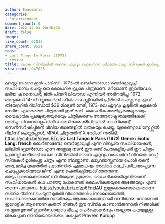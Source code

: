 ```yaml
---
author: Beaumaris
categories:
- Entertainment
comment_count: 0
date: 2023-12-31 09:45:28
draft: false
image: ''
like_count: 62013
share_count: 9521
tags:
- Last Tango In Paris (1972)
- review
title: ലോക സിനിമയിൽ തന്നെ ഏറ്റവും വയലൻസ് നിറഞ്ഞ റേപ്പ് സീനുകൾ ഉൾപ്പെട്ട ചിത്രം
view_count: 947025
---
```


ലാസ്റ്റ് ടാംഗോ ഇൻ പാരിസ് . 1972-ൽ ബെർണാഡോ ബെർട്ടോലൂച്ചി സംവിധാനം ചെയ്ത ഒരു ലൈംഗിക ഡ്രാമ ചിത്രമാണ്. മർലോൺ ബ്രാൻഡോ, മരിയ ഷ്‌നൈഡർ, ജീൻ-പിയറി ലിയൗഡ് എന്നിവർ അഭിനയിച്ചു. 1972 ഒക്ടോബർ 14-ന് ന്യൂയോർക്ക് ഫിലിം ഫെസ്റ്റിവലിൽ പ്രീമിയർ ചെയ്തു, യു.എസ്. തിയേറ്ററിൽ റിലീസായി $36 മില്യൺ നേടി, 1973-ലെ ഏറ്റവും കൂടുതൽ കളക്ഷൻ നേടിയ ഏഴാമത്തെ ചിത്രമായി ഇത് മാറി. ലൈംഗിക അതിക്രമങ്ങളുടെയും വൈകാരിക പ്രക്ഷുബ്ധതയുടെയും ചിത്രീകരണം അന്താരാഷ്ട്ര തലത്തിലേക്ക് നയിച്ചു. വിവാദങ്ങളും വിവിധ അധികാരപരിധികളിൽ ഗവൺമെന്റ് സെൻസർഷിപ്പിന്റെ വിവിധ തലങ്ങളിൽ വരുകയും ചെയ്തു. യുണൈറ്റഡ് സ്റ്റേറ്റ്സിൽ റിലീസ് ചെയ്തപ്പോൾ, MPAA ചിത്രത്തിന് X റേറ്റിംഗ് നൽകി. https://youtu.be/snveLBTnj5Q **Last Tango In Paris (1972)** **Genre : Erotic** **Lang: french** ബെർണാണ്ടോ ബെർട്ടോലൂച്ചി എന്ന വിഖ്യാത സംവിധായകൻ, മർലിൻ ബ്രാൻഡോ എന്ന അതുല്യ നടൻ ഈ രണ്ട് പേരുകളിലുപരി ഈ ചിത്രം പ്രശസ്തി നേടിയത് ലോക സിനിമയിൽ തന്നെ ഏറ്റവും വയലൻസ് നിറഞ്ഞ റേപ്പ് സീനുകൾ ഉൾപ്പെട്ട ചിത്രം എന്ന നിലയ്ക്കാണ്. മധ്യവയസ്ക്കനായ പോൾ തന്റെ ഭാര്യ മരിച്ച ദുഃഖത്തിൽ ഫ്രാൻ‌സിൽ എത്തുകയും അവിടെ വെച്ച് പരിചയപ്പെടുന്ന ചെറുപ്പക്കാരിയായ ജീന്നി എന്ന പെൺകുട്ടിയോട് തോന്നുന്ന അടുപ്പവുമൊക്കെയാണ് സിനിമയുടെ പ്രമേയം. ലൈംഗികതയിലൂന്നിയാണ് സംവിധായകൻ കഥ പറഞ്ഞു പോകുന്നത്.ലൈംഗികതയുടെ അങ്ങേയറ്റം എന്ന് തന്നെ പറയണം. https://youtu.be/zcfzp6FmdAU ഇതുകൊണ്ടൊക്കെ തന്നെ സിനിമ റിലീസ് ചെയ്തത് മുതൽ വിവാദങ്ങൾ പിന്നാലെയെത്തി. സംവിധായകനെതിരേ നായികയും ആരോപണങ്ങളായി വന്നിരുന്നു. ജോണോർ ഇറോട്ടിക് ആണെന്ന് കരുതി നിങ്ങൾ ഈ സിനിമ കാണാതിരുന്നാൽ നിങ്ങൾക്ക് നഷ്ടമാവുന്നത് ബ്രാൻഡോയുടെ മികച്ച പെർഫോമൻസും നല്ലൊരു കഥയുമുള്ള മികച്ചൊരു സിനിമയായിരിക്കും. കടപ്പാട് Praveen Kurupp